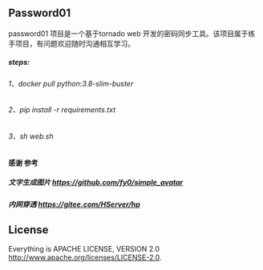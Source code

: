 ## Password01

password01 项目是一个基于tornado web 开发的密码同步工具。该项目属于练手项目，有问题欢迎随时沟通相互学习。


##### steps:

###### 1、docker pull python:3.8-slim-buster
###### 2、pip install -r requirements.txt
###### 3、sh web.sh


#### 感谢 参考
##### 文字生成图片 https://github.com/fy0/simple_avatar
##### 内网穿透 https://gitee.com/HServer/hp

## License

Everything is APACHE LICENSE, VERSION 2.0 http://www.apache.org/licenses/LICENSE-2.0.